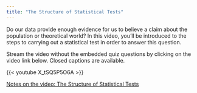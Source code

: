 ```yaml
---
title: "The Structure of Statistical Tests"
---
```


Do our data provide enough evidence for us to believe a claim about the population or theoretical world? In this video, you’ll be introduced to the steps to carrying out a statistical test in order to answer this question.

Stream the video without the embedded quiz questions by clicking on the video link below. Closed captions are available.

{{< youtube X_tSQ5P5O6A >}}

[Notes on the video: The Structure of Statistical Tests](../8-2-The-Structure-of-Statistical-Tests.pdf)